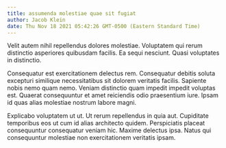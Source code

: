 ```yaml
---
title: assumenda molestiae quae sit fugiat
author: Jacob Klein
date: Thu Nov 18 2021 05:42:26 GMT-0500 (Eastern Standard Time)
---
```

Velit autem nihil repellendus dolores molestiae. Voluptatem qui rerum distinctio asperiores quibusdam facilis. Ea sequi nesciunt. Quasi voluptates in distinctio.

 Consequatur est exercitationem delectus rem. Consequatur debitis soluta excepturi similique necessitatibus sit dolorem veritatis facilis. Sapiente nobis nemo quam nemo. Veniam distinctio quam impedit impedit voluptas est. Quaerat consequuntur et amet reiciendis odio praesentium iure. Ipsam id quas alias molestiae nostrum labore magni.

 Explicabo voluptatem ut ut. Ut rerum repellendus in quia aut. Cupiditate temporibus eos ut cum id alias architecto quidem. Perspiciatis placeat consequuntur consequatur veniam hic. Maxime delectus ipsa. Natus qui consequuntur molestiae non exercitationem veritatis ipsam.